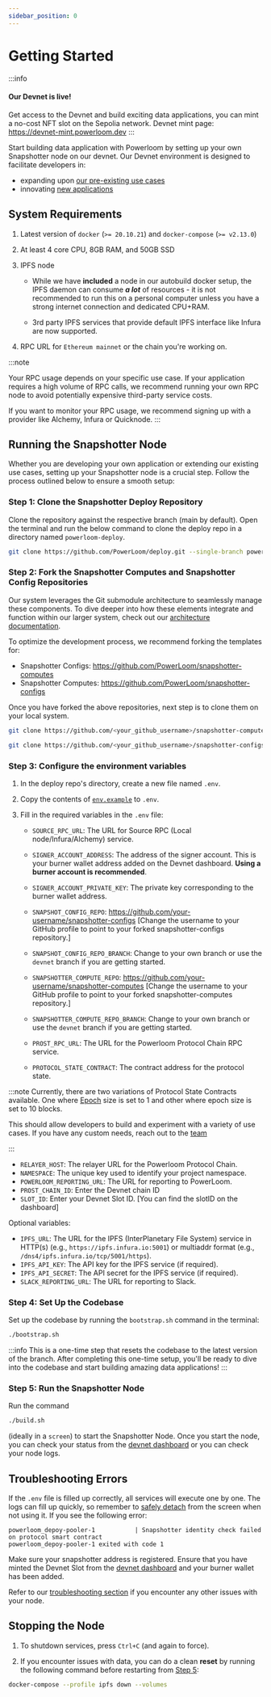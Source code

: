 ```yaml
---
sidebar_position: 0
---
```


# Getting Started

:::info
#### Our Devnet is live!
Get access to the Devnet and build exciting data applications, you can mint a no-cost NFT slot on the Sepolia network. Devnet mint page: https://devnet-mint.powerloom.dev
:::

Start building data application with Powerloom by setting up your own Snapshotter node on our devnet.
Our Devnet environment is designed to facilitate developers in:
- expanding upon [our pre-existing use cases](../use-cases/existing-implementations/)
- innovating [new applications](../use-cases/building-new-usecase/)

## System Requirements

1. Latest version of `docker` (`>= 20.10.21`) and `docker-compose` (`>= v2.13.0`)

2. At least 4 core CPU, 8GB RAM, and 50GB SSD

3. IPFS node
    - While we have __included__ a node in our autobuild docker setup, the IPFS daemon can consume __*a lot*__ of resources - it is not recommended to run this on a personal computer unless you have a strong internet connection and dedicated CPU+RAM.
  
    - 3rd party IPFS services that provide default IPFS interface like Infura are now supported.

4. RPC URL for `Ethereum mainnet` or the chain you're working on.

:::note

Your RPC usage depends on your specific use case. If your application requires a high volume of RPC calls, we recommend running your own RPC node to avoid potentially expensive third-party service costs.

If you want to monitor your RPC usage, we recommend signing up with a provider like Alchemy, Infura or Quicknode.
:::

## Running the Snapshotter Node
Whether you are developing your own application or extending our existing use cases, setting up your Snapshotter node is a crucial step. Follow the process outlined below to ensure a smooth setup:

### Step 1: Clone the Snapshotter Deploy Repository

Clone the repository against the respective branch (main by default). Open the terminal and run the below command to clone the deploy repo in a directory named `powerloom-deploy`.

```bash
git clone https://github.com/PowerLoom/deploy.git --single-branch powerloom_deploy --branch devnet && cd powerloom_deploy
```

### Step 2: Fork the Snapshotter Computes and Snapshotter Config Repositories

Our system leverages the Git submodule architecture to seamlessly manage these components. To dive deeper into how these elements integrate and function within our larger system, check out our [architecture documentation](https://docs.powerloom.io/docs/build-with-powerloom/snapshotter-node/architecture).

To optimize the development process, we recommend forking the templates for:

- Snapshotter Configs: https://github.com/PowerLoom/snapshotter-computes
- Snapshotter Computes: https://github.com/PowerLoom/snapshotter-configs 

Once you have forked the above repositories, next step is to clone them on your local system. 

```bash
git clone https://github.com/<your_github_username>/snapshotter-computes
```
```bash
git clone https://github.com/<your_github_username>/snapshotter-configs
```

### Step 3: Configure the environment variables

1. In the deploy repo's directory, create a new file named `.env`.

2. Copy the contents of [`env.example`](https://github.com/PowerLoom/deploy/blob/devnet/env.example) to `.env`.

3. Fill in the required variables in the `.env` file:

   - `SOURCE_RPC_URL`: The URL for Source RPC (Local node/Infura/Alchemy) service.

   - `SIGNER_ACCOUNT_ADDRESS`: The address of the signer account. This is your burner wallet address added on the Devnet dashboard. **Using a burner account is recommended**. 

   - `SIGNER_ACCOUNT_PRIVATE_KEY`: The private key corresponding to the burner wallet address.
   - `SNAPSHOT_CONFIG_REPO`: https://github.com/your-username/snapshotter-configs [Change the username to your GitHub profile to point to your forked snapshotter-configs repository.]
   - `SNAPSHOT_CONFIG_REPO_BRANCH`: Change to your own branch or use the `devnet` branch if you are getting started.
   - `SNAPSHOTTER_COMPUTE_REPO`:  https://github.com/your-username/snapshotter-computes [Change the username to your GitHub profile to point to your forked snapshotter-computes repository.]
   - `SNAPSHOTTER_COMPUTE_REPO_BRANCH`: Change to your own branch or use the `devnet` branch if you are getting started.
   - `PROST_RPC_URL`: The URL for the Powerloom Protocol Chain RPC service.
   - `PROTOCOL_STATE_CONTRACT`: The contract address for the protocol state.

:::note
Currently, there are two variations of Protocol State Contracts available. One where [Epoch](../../Protocol/Specifications/Epoch.md) size is set to 1 and other where epoch size is set to 10 blocks. 

This should allow developers to build and experiment with a variety of use cases. If you have any custom needs, reach out to the [team](https://discord.com/invite/powerloom)

:::

   - `RELAYER_HOST`: The relayer URL for the Powerloom Protocol Chain.
   - `NAMESPACE`: The unique key used to identify your project namespace.
   - `POWERLOOM_REPORTING_URL`: The URL for reporting to PowerLoom.
   - `PROST_CHAIN_ID`: Enter the Devnet chain ID
   - `SLOT_ID`: Enter your Devnet Slot ID. [You can find the slotID on the dashboard]

   Optional variables:

   - `IPFS_URL`: The URL for the IPFS (InterPlanetary File System) service in HTTP(s) (e.g., `https://ipfs.infura.io:5001`) or multiaddr format (e.g., `/dns4/ipfs.infura.io/tcp/5001/https`).
   - `IPFS_API_KEY`: The API key for the IPFS service (if required).
   - `IPFS_API_SECRET`: The API secret for the IPFS service (if required).
   - `SLACK_REPORTING_URL`: The URL for reporting to Slack.

### Step 4: Set Up the Codebase

Set up the codebase by running the `bootstrap.sh` command in the terminal:

```bash
./bootstrap.sh
```

:::info
This is a one-time step that resets the codebase to the latest version of the branch. 
After completing this one-time setup, you'll be ready to dive into the codebase and start building amazing data applications!
:::

### Step 5: Run the Snapshotter Node

Run the command

```bash
./build.sh
```
(ideally in a `screen`) to start the Snapshotter Node. 
Once you start the node, you can check your status from the [devnet dashboard](https://mint-devnet.powerloom.network) or you can check your node logs.

## Troubleshooting Errors

If the `.env` file is filled up correctly, all services will execute one by one. The logs can fill up quickly, so remember to [safely detach](https://linuxize.com/post/how-to-use-linux-screen/) from the screen when not using it. If you see the following error:
    
    powerloom_depoy-pooler-1           | Snapshotter identity check failed on protocol smart contract
    powerloom_depoy-pooler-1 exited with code 1
    
Make sure your snapshotter address is registered. Ensure that you have minted the Devnet Slot from the [devnet dashboard](https://mint-devnet.powerloom.network) and your burner wallet has been added.

Refer to our [troubleshooting section](../../build-with-powerloom/snapshotter-node/full-node/troubleshooting.md) if you encounter any other issues with your node.

## Stopping the Node

1. To shutdown services, press `Ctrl+C` (and again to force).

2. If you encounter issues with data, you can do a clean **reset** by running the following command before restarting from [Step 5](#step-5-run-the-snapshotter-node):

```bash
docker-compose --profile ipfs down --volumes
```